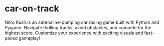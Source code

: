 # car-on-track

Nitro Rush is an adrenaline-pumping car racing game built with Python and Pygame. Navigate thrilling tracks, avoid obstacles, and compete for the highest score. Customize your experience with exciting visuals and fast-paced gameplay!
